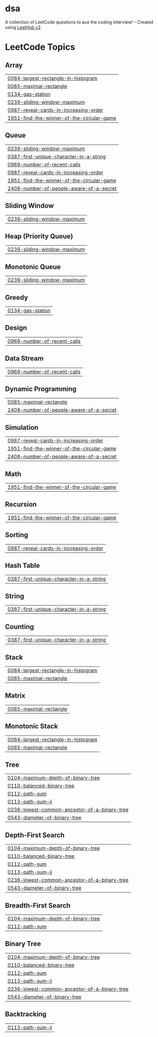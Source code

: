 # dsa
A collection of LeetCode questions to ace the coding interview! - Created using [LeetHub v2](https://github.com/arunbhardwaj/LeetHub-2.0)

<!---LeetCode Topics Start-->
# LeetCode Topics
## Array
|  |
| ------- |
| [0084-largest-rectangle-in-histogram](https://github.com/Aakanksha13-cloud/dsa/tree/master/0084-largest-rectangle-in-histogram) |
| [0085-maximal-rectangle](https://github.com/Aakanksha13-cloud/dsa/tree/master/0085-maximal-rectangle) |
| [0134-gas-station](https://github.com/Aakanksha13-cloud/dsa/tree/master/0134-gas-station) |
| [0239-sliding-window-maximum](https://github.com/Aakanksha13-cloud/dsa/tree/master/0239-sliding-window-maximum) |
| [0987-reveal-cards-in-increasing-order](https://github.com/Aakanksha13-cloud/dsa/tree/master/0987-reveal-cards-in-increasing-order) |
| [1951-find-the-winner-of-the-circular-game](https://github.com/Aakanksha13-cloud/dsa/tree/master/1951-find-the-winner-of-the-circular-game) |
## Queue
|  |
| ------- |
| [0239-sliding-window-maximum](https://github.com/Aakanksha13-cloud/dsa/tree/master/0239-sliding-window-maximum) |
| [0387-first-unique-character-in-a-string](https://github.com/Aakanksha13-cloud/dsa/tree/master/0387-first-unique-character-in-a-string) |
| [0969-number-of-recent-calls](https://github.com/Aakanksha13-cloud/dsa/tree/master/0969-number-of-recent-calls) |
| [0987-reveal-cards-in-increasing-order](https://github.com/Aakanksha13-cloud/dsa/tree/master/0987-reveal-cards-in-increasing-order) |
| [1951-find-the-winner-of-the-circular-game](https://github.com/Aakanksha13-cloud/dsa/tree/master/1951-find-the-winner-of-the-circular-game) |
| [2408-number-of-people-aware-of-a-secret](https://github.com/Aakanksha13-cloud/dsa/tree/master/2408-number-of-people-aware-of-a-secret) |
## Sliding Window
|  |
| ------- |
| [0239-sliding-window-maximum](https://github.com/Aakanksha13-cloud/dsa/tree/master/0239-sliding-window-maximum) |
## Heap (Priority Queue)
|  |
| ------- |
| [0239-sliding-window-maximum](https://github.com/Aakanksha13-cloud/dsa/tree/master/0239-sliding-window-maximum) |
## Monotonic Queue
|  |
| ------- |
| [0239-sliding-window-maximum](https://github.com/Aakanksha13-cloud/dsa/tree/master/0239-sliding-window-maximum) |
## Greedy
|  |
| ------- |
| [0134-gas-station](https://github.com/Aakanksha13-cloud/dsa/tree/master/0134-gas-station) |
## Design
|  |
| ------- |
| [0969-number-of-recent-calls](https://github.com/Aakanksha13-cloud/dsa/tree/master/0969-number-of-recent-calls) |
## Data Stream
|  |
| ------- |
| [0969-number-of-recent-calls](https://github.com/Aakanksha13-cloud/dsa/tree/master/0969-number-of-recent-calls) |
## Dynamic Programming
|  |
| ------- |
| [0085-maximal-rectangle](https://github.com/Aakanksha13-cloud/dsa/tree/master/0085-maximal-rectangle) |
| [2408-number-of-people-aware-of-a-secret](https://github.com/Aakanksha13-cloud/dsa/tree/master/2408-number-of-people-aware-of-a-secret) |
## Simulation
|  |
| ------- |
| [0987-reveal-cards-in-increasing-order](https://github.com/Aakanksha13-cloud/dsa/tree/master/0987-reveal-cards-in-increasing-order) |
| [1951-find-the-winner-of-the-circular-game](https://github.com/Aakanksha13-cloud/dsa/tree/master/1951-find-the-winner-of-the-circular-game) |
| [2408-number-of-people-aware-of-a-secret](https://github.com/Aakanksha13-cloud/dsa/tree/master/2408-number-of-people-aware-of-a-secret) |
## Math
|  |
| ------- |
| [1951-find-the-winner-of-the-circular-game](https://github.com/Aakanksha13-cloud/dsa/tree/master/1951-find-the-winner-of-the-circular-game) |
## Recursion
|  |
| ------- |
| [1951-find-the-winner-of-the-circular-game](https://github.com/Aakanksha13-cloud/dsa/tree/master/1951-find-the-winner-of-the-circular-game) |
## Sorting
|  |
| ------- |
| [0987-reveal-cards-in-increasing-order](https://github.com/Aakanksha13-cloud/dsa/tree/master/0987-reveal-cards-in-increasing-order) |
## Hash Table
|  |
| ------- |
| [0387-first-unique-character-in-a-string](https://github.com/Aakanksha13-cloud/dsa/tree/master/0387-first-unique-character-in-a-string) |
## String
|  |
| ------- |
| [0387-first-unique-character-in-a-string](https://github.com/Aakanksha13-cloud/dsa/tree/master/0387-first-unique-character-in-a-string) |
## Counting
|  |
| ------- |
| [0387-first-unique-character-in-a-string](https://github.com/Aakanksha13-cloud/dsa/tree/master/0387-first-unique-character-in-a-string) |
## Stack
|  |
| ------- |
| [0084-largest-rectangle-in-histogram](https://github.com/Aakanksha13-cloud/dsa/tree/master/0084-largest-rectangle-in-histogram) |
| [0085-maximal-rectangle](https://github.com/Aakanksha13-cloud/dsa/tree/master/0085-maximal-rectangle) |
## Matrix
|  |
| ------- |
| [0085-maximal-rectangle](https://github.com/Aakanksha13-cloud/dsa/tree/master/0085-maximal-rectangle) |
## Monotonic Stack
|  |
| ------- |
| [0084-largest-rectangle-in-histogram](https://github.com/Aakanksha13-cloud/dsa/tree/master/0084-largest-rectangle-in-histogram) |
| [0085-maximal-rectangle](https://github.com/Aakanksha13-cloud/dsa/tree/master/0085-maximal-rectangle) |
## Tree
|  |
| ------- |
| [0104-maximum-depth-of-binary-tree](https://github.com/Aakanksha13-cloud/dsa/tree/master/0104-maximum-depth-of-binary-tree) |
| [0110-balanced-binary-tree](https://github.com/Aakanksha13-cloud/dsa/tree/master/0110-balanced-binary-tree) |
| [0112-path-sum](https://github.com/Aakanksha13-cloud/dsa/tree/master/0112-path-sum) |
| [0113-path-sum-ii](https://github.com/Aakanksha13-cloud/dsa/tree/master/0113-path-sum-ii) |
| [0236-lowest-common-ancestor-of-a-binary-tree](https://github.com/Aakanksha13-cloud/dsa/tree/master/0236-lowest-common-ancestor-of-a-binary-tree) |
| [0543-diameter-of-binary-tree](https://github.com/Aakanksha13-cloud/dsa/tree/master/0543-diameter-of-binary-tree) |
## Depth-First Search
|  |
| ------- |
| [0104-maximum-depth-of-binary-tree](https://github.com/Aakanksha13-cloud/dsa/tree/master/0104-maximum-depth-of-binary-tree) |
| [0110-balanced-binary-tree](https://github.com/Aakanksha13-cloud/dsa/tree/master/0110-balanced-binary-tree) |
| [0112-path-sum](https://github.com/Aakanksha13-cloud/dsa/tree/master/0112-path-sum) |
| [0113-path-sum-ii](https://github.com/Aakanksha13-cloud/dsa/tree/master/0113-path-sum-ii) |
| [0236-lowest-common-ancestor-of-a-binary-tree](https://github.com/Aakanksha13-cloud/dsa/tree/master/0236-lowest-common-ancestor-of-a-binary-tree) |
| [0543-diameter-of-binary-tree](https://github.com/Aakanksha13-cloud/dsa/tree/master/0543-diameter-of-binary-tree) |
## Breadth-First Search
|  |
| ------- |
| [0104-maximum-depth-of-binary-tree](https://github.com/Aakanksha13-cloud/dsa/tree/master/0104-maximum-depth-of-binary-tree) |
| [0112-path-sum](https://github.com/Aakanksha13-cloud/dsa/tree/master/0112-path-sum) |
## Binary Tree
|  |
| ------- |
| [0104-maximum-depth-of-binary-tree](https://github.com/Aakanksha13-cloud/dsa/tree/master/0104-maximum-depth-of-binary-tree) |
| [0110-balanced-binary-tree](https://github.com/Aakanksha13-cloud/dsa/tree/master/0110-balanced-binary-tree) |
| [0112-path-sum](https://github.com/Aakanksha13-cloud/dsa/tree/master/0112-path-sum) |
| [0113-path-sum-ii](https://github.com/Aakanksha13-cloud/dsa/tree/master/0113-path-sum-ii) |
| [0236-lowest-common-ancestor-of-a-binary-tree](https://github.com/Aakanksha13-cloud/dsa/tree/master/0236-lowest-common-ancestor-of-a-binary-tree) |
| [0543-diameter-of-binary-tree](https://github.com/Aakanksha13-cloud/dsa/tree/master/0543-diameter-of-binary-tree) |
## Backtracking
|  |
| ------- |
| [0113-path-sum-ii](https://github.com/Aakanksha13-cloud/dsa/tree/master/0113-path-sum-ii) |
<!---LeetCode Topics End-->